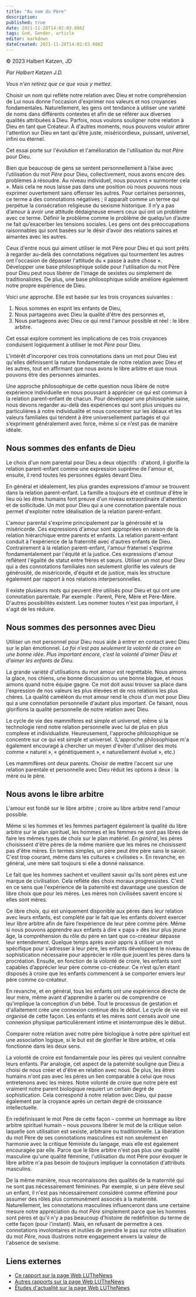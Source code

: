 ```yaml
---
title: "Au nom du Père"
description: 
published: true
date: 2021-11-28T14:02:03.086Z
tags: God, Gender, article
editor: markdown
dateCreated: 2021-11-28T14:02:03.086Z
---
```


<p class="v-card v-sheet theme--gris clair lighten-3 px-2">© 2023 Halbert Katzen, JD</p>

_Par Halbert Katzen J.D._

_Vous n'en retirez que ce que vous y mettez._

Choisir un nom qui reflète notre relation avec Dieu et notre compréhension de Lui nous donne l'occasion d'exprimer nos valeurs et nos croyances fondamentales. Naturellement, les gens ont tendance à utiliser une variété de noms dans différents contextes et afin de se référer aux diverses qualités attribuées à Dieu. Parfois, nous voulons souligner notre relation à Dieu en tant que Créateur. À d'autres moments, nous pouvons vouloir attirer l'attention sur Dieu en tant qu'être juste, miséricordieux, puissant, universel, infini ou éternel.

Cet essai porte sur l'évolution et l'amélioration de l'utilisation du mot _Père_ pour Dieu.

Bien que beaucoup de gens se sentent personnellement à l’aise avec l’utilisation du mot _Père_ pour Dieu, collectivement, nous avons encore des problèmes à résoudre. Au niveau individuel, nous pouvons « surmonter cela ». Mais cela ne nous laisse pas dans une position où nous pouvons nous exprimer ouvertement sans offenser les autres. Pour certaines personnes, ce terme a des connotations négatives ; il apparaît comme un terme qui perpétue la consécration religieuse du sexisme historique. Il n’y a pas d’amour à avoir une attitude dédaigneuse envers ceux qui ont un problème avec ce terme. Définir le problème comme le problème de quelqu’un d’autre ne fait qu’exacerber les tensions sociales. Les gens ont des préoccupations raisonnables qui sont basées sur le désir d’avoir des relations saines et aimantes avec les autres.

Ceux d'entre nous qui aiment utiliser le mot Père pour Dieu et qui sont prêts à regarder au-delà des connotations négatives qui tourmentent les autres ont l'occasion de dépasser l'attitude du « passe à autre chose ». Développer une base philosophique solide pour l'utilisation du mot Père pour Dieu peut nous libérer de l'image de sexistes ou simplement de traditionalistes. De plus, une base philosophique solide améliore également notre propre expérience de Dieu.

Voici _une_ approche. Elle est basée sur les trois croyances suivantes :

1. Nous sommes en esprit les enfants de Dieu,
2. Nous partageons avec Dieu la qualité d'être des personnes et,
3. Nous partageons avec Dieu ce qui rend l'amour possible et réel : le libre arbitre.

Cet essai explore comment les implications de ces trois croyances conduisent logiquement à utiliser le mot _Père_ pour Dieu.

L'intérêt d'incorporer ces trois connotations dans un mot pour Dieu est qu'elles définissent la nature fondamentale de notre relation avec Dieu et les autres, tout en affirmant que nous avons le libre arbitre et que nous pouvons être des personnes aimantes.

Une approche philosophique de cette question nous libère de notre expérience individuelle en nous poussant à apprécier ce qui est commun à la relation parent-enfant de chacun. Pour développer une philosophie saine, nous devons regarder au-delà des expériences qui sont plus uniques ou particulières à notre individualité et nous concentrer sur les idéaux et les valeurs familiales qui tendent à être universellement partagés et qui s’expriment généralement avec force, même si ce n’est pas de manière idéale.

## Nous sommes des enfants de Dieu

Le choix d'un nom parental pour Dieu a deux objectifs : d'abord, il glorifie la relation parent-enfant comme une expression suprême de l'amour et, ensuite, il rend toutes les personnes égales devant Dieu.

En général et idéalement, les plus grandes expressions d'amour se trouvent dans la relation parent-enfant. La famille a toujours été et continue d'être le lieu où les êtres humains font preuve d'un niveau extraordinaire d'attention et de sollicitude. Un mot pour Dieu qui a une connotation parentale nous permet d'exploiter notre idéalisation de la relation parent-enfant.

L'amour parental s'exprime principalement par la générosité et la miséricorde. Ces expressions d'amour sont appropriées en raison de la relation hiérarchique entre parents et enfants. La relation parent-enfant conduit à l'expérience de la fraternité avec d'autres enfants de Dieu. Contrairement à la relation parent-enfant, l'amour fraternel s'exprime fondamentalement par l'équité et la justice. Ces expressions d'amour reflètent l'égalité de statut entre frères et sœurs. Utiliser un mot pour Dieu qui a des connotations familiales non seulement glorifie les valeurs de générosité, de miséricorde, d'équité et de justice, mais les structure également par rapport à nos relations interpersonnelles.

Il existe plusieurs mots qui peuvent être utilisés pour Dieu et qui ont une connotation parentale. Par exemple : Parent, Père, Mère et Père-Mère. D'autres possibilités existent. Les nommer toutes n'est pas important, il s'agit de les réduire.

## Nous sommes des personnes avec Dieu

Utiliser un mot personnel pour Dieu nous aide à entrer en contact avec Dieu sur le plan émotionnel. _La foi n’est pas seulement la volonté de croire en une bonne idée. Plus important encore, c’est la volonté d’aimer Dieu et d’aimer les enfants de Dieu_.

La grande variété d'utilisations du mot amour est regrettable. Nous aimons la glace, nos chiens, une bonne discussion ou une bonne blague, et nous aimons quand notre équipe gagne. Ce mot doit aussi trouver sa place dans l'expression de nos valeurs les plus élevées et de nos relations les plus chères. La qualité caméléon du mot amour rend le choix d'un mot pour Dieu qui a une connotation personnelle d'autant plus important. Ce faisant, nous glorifions la qualité personnelle de notre relation avec Dieu.

Le cycle de vie des mammifères est simple et universel, même si la technologie rend notre relation personnelle avec lui de plus en plus complexe et individualiste. Heureusement, l'approche philosophique se concentre sur ce qui est simple et universel. (L'approche philosophique m'a également encouragé à chercher un moyen d'éviter d'utiliser des mots comme « naturel », « génétiquement », « naturellement évolué », etc.)

Les mammifères ont deux parents. Choisir de mettre l'accent sur une relation parentale et personnelle avec Dieu réduit les options à deux : la mère ou le père.

## Nous avons le libre arbitre

L'amour est fondé sur le libre arbitre ; croire au libre arbitre rend l'amour possible.

Même si les hommes et les femmes partagent également la qualité du libre arbitre sur le plan spirituel, les hommes et les femmes ne sont pas libres de faire les mêmes types de choix sur le plan matériel. _En général_, les pères choisissent d'être pères de la même manière que les mères ne choisissent pas d'être mères. En termes simples, un père peut être père sans le savoir. C'est trop courant, même dans les cultures « civilisées ». En revanche, en général, une mère sait toujours si elle a donné naissance.

Le fait que les hommes sachent et veuillent savoir qu'ils sont pères est une marque de civilisation. Cela reflète des choix moraux progressistes. C'est en ce sens que l'expérience de la paternité est davantage une question de libre choix que pour les mères. Les mères non civilisées savent encore si elles sont mères.

Ce libre choix, qui est uniquement disponible aux pères dans leur relation avec leurs enfants, est complété par le fait que les enfants doivent exercer leur libre arbitre afin de faire l’expérience de leur père comme père. Même si nous pouvons apprendre aux enfants à dire « papa » dès leur plus jeune âge, la compréhension du rôle du père en tant que co-créateur dépasse leur entendement. Quelque temps après avoir appris à utiliser un mot spécifique pour s’adresser à leur père, les enfants développent le niveau de sophistication nécessaire pour apprécier le rôle que jouent les pères dans la procréation. Ensuite, en fonction de la volonté de croire, les enfants sont capables d’apprécier leur père comme co-créateur. Ce n’est qu’en étant disposés à croire que les enfants commencent à se comporter envers leur père comme co-créateur.

En revanche, et en général, tous les enfants ont une expérience directe de leur mère, même avant d'apprendre à parler ou de comprendre ce qu'implique la conception d'un bébé. Tout le processus de gestation et d'allaitement crée une connexion continue dès le début. Le cycle de vie est organisé de cette façon. Les enfants et les mères sont censés avoir une connexion physique particulièrement intime et ininterrompue dès le début.

Comparer notre relation avec notre père biologique à notre père spirituel est une association logique, si le but est de glorifier le libre arbitre, et cela fonctionne dans les deux sens.

La volonté de croire est fondamentale pour les pères qui veulent connaître leurs enfants. Par analogie, cet aspect de la paternité souligne que Dieu a choisi de nous créer et d'être en relation avec nous. De plus, les êtres humains n'ont pas avec les pères un lien comparable à celui que nous entretenons avec les mères. Notre volonté de croire que notre père est vraiment notre parent biologique requiert un certain degré de sophistication. Cela correspond à notre relation avec Dieu, qui passe également par la croyance après un certain degré de croissance intellectuelle.

En redéfinissant le mot Père de cette façon – comme un hommage au libre arbitre spirituel humain – nous pouvons libérer le mot de la critique selon laquelle son utilisation est sexiste, arbitraire ou traditionnelle. La libération du mot Père de ses connotations masculines est non seulement en harmonie avec la critique féministe du langage, mais elle est également encouragée par elle. Parce que le libre arbitre n'est pas plus une qualité masculine qu'une qualité féminine, l'utilisation du mot Père pour évoquer le libre arbitre n'a pas besoin de toujours impliquer la connotation d'attributs masculins.

De la même manière, nous reconnaissons des qualités de la maternité qui ne sont pas nécessairement féminines. Par exemple, si un père élève seul un enfant, il n'est pas nécessairement considéré comme efféminé pour assumer des rôles plus communément associés à la maternité. Naturellement, les connotations masculines influenceront dans une certaine mesure notre appréciation du mot _Père_ simplement parce que les hommes sont pères et qu'il n'y a pas beaucoup d'histoire de redéfinition du terme de cette façon (pour l'instant). Mais, en refusant de permettre à ces connotations involontaires et inutiles de prendre le pas sur notre utilisation du mot _Père_, nous illustrons notre engagement envers la valeur de l'absence de sexisme.

## Liens externes

* [Ce rapport sur la page Web LUTheNews](https://ubannotated.com/main-menu/animated/topical-studies/in-the-name-of-the-father/)
* [Autres rapports sur la page Web LUTheNews](https://ubannotated.com/ubthenews/reports_list/)
* [Études d'actualité sur la page Web LUTheNews](https://ubannotated\.com/main-menu/animated/Topical%20Studies/)

<br>

